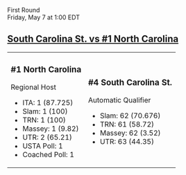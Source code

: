 First Round  
Friday, May 7 at 1:00 EDT
## [South Carolina St. vs #1 North Carolina](https://www.ncaa.com/game/5833647) 

<table><tr><td>  

### #1 North Carolina  

Regional Host  
- ITA: 1 (87.725)  
- Slam: 1 (100)  
- TRN: 1 (100)  
- Massey: 1 (9.82)  
- UTR: 2 (65.21)  
- USTA Poll: 1  
- Coached Poll: 1  

</td><td>  

### #4 South Carolina St.  

Automatic Qualifier  
- Slam: 62 (70.676)  
- TRN: 61 (58.72)  
- Massey: 62 (3.52)  
- UTR: 63 (44.35)  

</td></tr></table>  
